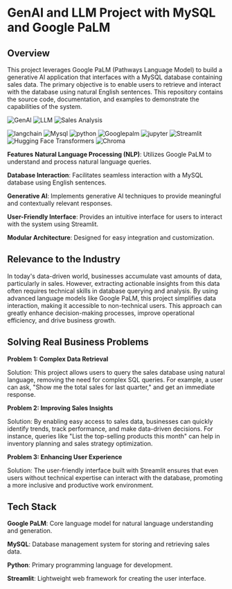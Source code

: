 <h1>GenAI and LLM Project with MySQL and Google PaLM</h1>

<h2>Overview</h2>

This project leverages Google PaLM (Pathways Language Model) to build a generative AI application that interfaces with a MySQL database containing sales data. The primary objective is to enable users to retrieve and interact with the database using natural English sentences. This repository contains the source code, documentation, and examples to demonstrate the capabilities of the system.

<p>
    <img src="https://img.shields.io/badge/Skill-Data%20Analysis-yellow" alt="GenAI" />
    <img src="https://img.shields.io/badge/Skill-Data%20Visualization-blueviolet" alt="LLM" />
    <img src="https://img.shields.io/badge/Skill-Market%20Basket%20Analysis-green" alt="Sales Analysis" />
</p>

<p>
    <img src="https://img.shields.io/badge/Tool-langchain-yellow" alt="langchain" />
    <img src="https://img.shields.io/badge/Tool-Mysql-green" alt="Mysql" />
    <img src="https://img.shields.io/badge/Tool-python-red" alt="python" />
    <img src="https://img.shields.io/badge/Tool-Googlepalm-blue" alt="Googlepalm" />
    <img src="https://img.shields.io/badge/Tool-jupyter-orange" alt="jupyter" />
    <img src="https://img.shields.io/badge/Tool-Streamlit-brown" alt="Streamlit" />
    <img src="https://img.shields.io/badge/Tool-Hugging Face Transformers-violet" alt="Hugging Face Transformers" />
    <img src="https://img.shields.io/badge/Tool-Chroma-green" alt="Chroma" />
</p>


**Features**
**Natural Language Processing (NLP)**: Utilizes Google PaLM to understand and process natural language queries.

**Database Interaction**: Facilitates seamless interaction with a MySQL database using English sentences.

**Generative AI**: Implements generative AI techniques to provide meaningful and contextually relevant responses.

**User-Friendly Interface**: Provides an intuitive interface for users to interact with the system using Streamlit.

**Modular Architecture**: Designed for easy integration and customization.

<h2>Relevance to the Industry</h2>

In today's data-driven world, businesses accumulate vast amounts of data, particularly in sales. However, extracting actionable insights from this data often requires technical skills in database querying and analysis. By using advanced language models like Google PaLM, this project simplifies data interaction, making it accessible to non-technical users. This approach can greatly enhance decision-making processes, improve operational efficiency, and drive business growth.

<h2>Solving Real Business Problems</h2>

**Problem 1: Complex Data Retrieval**

Solution: This project allows users to query the sales database using natural language, removing the need for complex SQL queries. For example, a user can ask, "Show me the total sales for last quarter," and get an immediate response.

**Problem 2: Improving Sales Insights**

Solution: By enabling easy access to sales data, businesses can quickly identify trends, track performance, and make data-driven decisions. For instance, queries like "List the top-selling products this month" can help in inventory planning and sales strategy optimization.

**Problem 3: Enhancing User Experience**

Solution: The user-friendly interface built with Streamlit ensures that even users without technical expertise can interact with the database, promoting a more inclusive and productive work environment.


<h2>Tech Stack</h2>

**Google PaLM**: Core language model for natural language understanding and generation.

**MySQL**: Database management system for storing and retrieving sales data.

**Python**: Primary programming language for development.

**Streamlit**: Lightweight web framework for creating the user interface.
